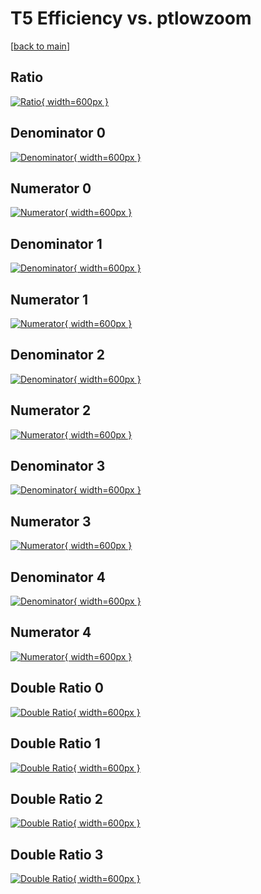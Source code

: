 # T5 Efficiency vs. ptlowzoom

[[back to main](./)]



## Ratio

[![Ratio](../mtv/var/T5_xtr_321_0_eff_ptlowzoom.png){ width=600px }](../mtv/var/T5_xtr_321_0_eff_ptlowzoom.pdf)

## Denominator 0

[![Denominator](../mtv/den/T5_xtr_321_0_eff_ptlowzoom_den0.png){ width=600px }](../mtv/den/T5_xtr_321_0_eff_ptlowzoom_den0.pdf)

## Numerator 0

[![Numerator](../mtv/num/T5_xtr_321_0_eff_ptlowzoom_num0.png){ width=600px }](../mtv/num/T5_xtr_321_0_eff_ptlowzoom_num0.pdf)

## Denominator 1

[![Denominator](../mtv/den/T5_xtr_321_0_eff_ptlowzoom_den1.png){ width=600px }](../mtv/den/T5_xtr_321_0_eff_ptlowzoom_den1.pdf)

## Numerator 1

[![Numerator](../mtv/num/T5_xtr_321_0_eff_ptlowzoom_num1.png){ width=600px }](../mtv/num/T5_xtr_321_0_eff_ptlowzoom_num1.pdf)

## Denominator 2

[![Denominator](../mtv/den/T5_xtr_321_0_eff_ptlowzoom_den2.png){ width=600px }](../mtv/den/T5_xtr_321_0_eff_ptlowzoom_den2.pdf)

## Numerator 2

[![Numerator](../mtv/num/T5_xtr_321_0_eff_ptlowzoom_num2.png){ width=600px }](../mtv/num/T5_xtr_321_0_eff_ptlowzoom_num2.pdf)

## Denominator 3

[![Denominator](../mtv/den/T5_xtr_321_0_eff_ptlowzoom_den3.png){ width=600px }](../mtv/den/T5_xtr_321_0_eff_ptlowzoom_den3.pdf)

## Numerator 3

[![Numerator](../mtv/num/T5_xtr_321_0_eff_ptlowzoom_num3.png){ width=600px }](../mtv/num/T5_xtr_321_0_eff_ptlowzoom_num3.pdf)

## Denominator 4

[![Denominator](../mtv/den/T5_xtr_321_0_eff_ptlowzoom_den4.png){ width=600px }](../mtv/den/T5_xtr_321_0_eff_ptlowzoom_den4.pdf)

## Numerator 4

[![Numerator](../mtv/num/T5_xtr_321_0_eff_ptlowzoom_num4.png){ width=600px }](../mtv/num/T5_xtr_321_0_eff_ptlowzoom_num4.pdf)

## Double Ratio 0

[![Double Ratio](../mtv/ratio/T5_xtr_321_0_eff_ptlowzoom_ratio0.png){ width=600px }](../mtv/ratio/T5_xtr_321_0_eff_ptlowzoom_ratio0.pdf)

## Double Ratio 1

[![Double Ratio](../mtv/ratio/T5_xtr_321_0_eff_ptlowzoom_ratio1.png){ width=600px }](../mtv/ratio/T5_xtr_321_0_eff_ptlowzoom_ratio1.pdf)

## Double Ratio 2

[![Double Ratio](../mtv/ratio/T5_xtr_321_0_eff_ptlowzoom_ratio2.png){ width=600px }](../mtv/ratio/T5_xtr_321_0_eff_ptlowzoom_ratio2.pdf)

## Double Ratio 3

[![Double Ratio](../mtv/ratio/T5_xtr_321_0_eff_ptlowzoom_ratio3.png){ width=600px }](../mtv/ratio/T5_xtr_321_0_eff_ptlowzoom_ratio3.pdf)

